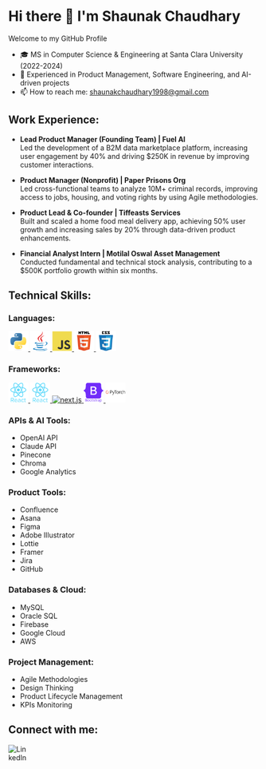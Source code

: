 # Hi there 👋 I'm Shaunak Chaudhary

Welcome to my GitHub Profile

- 🎓 MS in Computer Science & Engineering at Santa Clara University (2022-2024)
- 🌱 Experienced in Product Management, Software Engineering, and AI-driven projects
- 📫 How to reach me: [shaunakchaudhary1998@gmail.com](mailto:shaunakchaudhary1998@gmail.com)

## Work Experience:
- **Lead Product Manager (Founding Team) | Fuel AI**  
  Led the development of a B2M data marketplace platform, increasing user engagement by 40% and driving $250K in revenue by improving customer interactions.

- **Product Manager (Nonprofit) | Paper Prisons Org**  
  Led cross-functional teams to analyze 10M+ criminal records, improving access to jobs, housing, and voting rights by using Agile methodologies.

- **Product Lead & Co-founder | Tiffeasts Services**  
  Built and scaled a home food meal delivery app, achieving 50% user growth and increasing sales by 20% through data-driven product enhancements.

- **Financial Analyst Intern | Motilal Oswal Asset Management**  
  Conducted fundamental and technical stock analysis, contributing to a $500K portfolio growth within six months.

## Technical Skills:

### Languages:
<p align="left">
  <a href="https://www.python.org" target="_blank"> <img src="https://raw.githubusercontent.com/devicons/devicon/master/icons/python/python-original.svg" alt="python" width="40" height="40"/> </a>
  <a href="https://www.java.com" target="_blank"> <img src="https://raw.githubusercontent.com/devicons/devicon/master/icons/java/java-original.svg" alt="java" width="40" height="40"/> </a>
  <a href="https://developer.mozilla.org/en-US/docs/Web/JavaScript" target="_blank"> <img src="https://raw.githubusercontent.com/devicons/devicon/master/icons/javascript/javascript-original.svg" alt="javascript" width="40" height="40"/> </a>
  <a href="https://developer.mozilla.org/en-US/docs/Web/HTML" target="_blank"> <img src="https://raw.githubusercontent.com/devicons/devicon/master/icons/html5/html5-original-wordmark.svg" alt="html5" width="40" height="40"/> </a>
  <a href="https://developer.mozilla.org/en-US/docs/Web/CSS" target="_blank"> <img src="https://raw.githubusercontent.com/devicons/devicon/master/icons/css3/css3-original-wordmark.svg" alt="css3" width="40" height="40"/> </a>
</p>

### Frameworks:
<p align="left">
  <a href="https://reactjs.org/" target="_blank"> <img src="https://raw.githubusercontent.com/devicons/devicon/master/icons/react/react-original-wordmark.svg" alt="react" width="40" height="40"/> </a>
  <a href="https://reactnative.dev/" target="_blank"> <img src="https://raw.githubusercontent.com/devicons/devicon/master/icons/react/react-original-wordmark.svg" alt="react native" width="40" height="40"/> </a>
  <a href="https://nextjs.org/" target="_blank"> <img src="https://cdn.worldvectorlogo.com/logos/nextjs-2.svg" alt="next.js" width="40" height="40"/> </a>
  <a href="https://getbootstrap.com/" target="_blank"> <img src="https://raw.githubusercontent.com/devicons/devicon/master/icons/bootstrap/bootstrap-plain-wordmark.svg" alt="bootstrap" width="40" height="40"/> </a>
  <a href="https://pytorch.org/" target="_blank"> <img src="https://raw.githubusercontent.com/devicons/devicon/master/icons/pytorch/pytorch-original-wordmark.svg" alt="pytorch" width="40" height="40"/> </a>
</p>

### APIs & AI Tools:
- OpenAI API
- Claude API
- Pinecone
- Chroma
- Google Analytics

### Product Tools:
- Confluence
- Asana
- Figma
- Adobe Illustrator
- Lottie
- Framer
- Jira
- GitHub

### Databases & Cloud:
- MySQL
- Oracle SQL
- Firebase
- Google Cloud
- AWS

### Project Management:
- Agile Methodologies
- Design Thinking
- Product Lifecycle Management
- KPIs Monitoring

## Connect with me:
[<img align="left" alt="LinkedIn" width="40px" src="https://cdn.jsdelivr.net/npm/simple-icons@v3/icons/linkedin.svg" />](https://linkedin.com/in/shaunakc)
